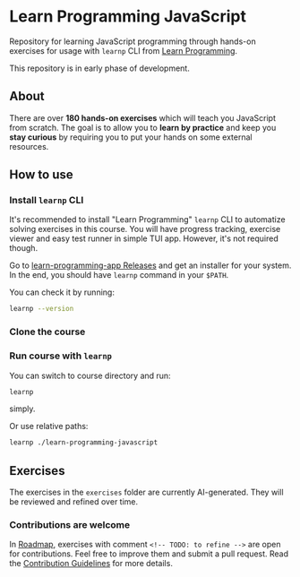 # Learn Programming JavaScript

Repository for learning JavaScript programming through hands-on exercises for usage with `learnp` CLI from [Learn Programming](https://learn-programming.app).

This repository is in early phase of development.

## About
There are over **180 hands-on exercises** which will teach you JavaScript from scratch.
The goal is to allow you to **learn by practice** and keep you **stay curious** by requiring you to put your hands on some external resources.

## How to use
### Install `learnp` CLI
It's recommended to install "Learn Programming" `learnp` CLI to automatize solving exercises in this course. You will have progress tracking, exercise viewer and easy test runner in simple TUI app. However, it's not required though.

Go to [learn-programming-app Releases](https://github.com/artur-kot/learn-programming-app/releases) and get an installer for your system. In the end, you should have `learnp` command in your `$PATH`.

You can check it by running:
```bash
learnp --version
```

### Clone the course
### Run course with `learnp`
You can switch to course directory and run:
```bash
learnp
```
simply.

Or use relative paths:
```bash
learnp ./learn-programming-javascript
```

## Exercises

The exercises in the `exercises` folder are currently AI-generated. They will be reviewed and refined over time.

### Contributions are welcome
In [Roadmap](ROADMAP.md), exercises with comment `<!-- TODO: to refine -->` are open for contributions. Feel free to improve them and submit a pull request. Read the [Contribution Guidelines](CONTRIBUTING.md) for more details.